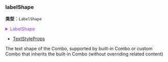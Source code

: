 ### labelShape

**类型**：`LabelShape`

<details>
  <summary style="color: #873bf4; cursor: pointer;">
    LabelShape
  </summary>

```ts
type LabelShape = TextStyleProps & {
  /**
   * The position of the text relative to the key shape (keyShape) of the Combo. It can specify the position and whether it is inside or outside the combo.
   */
  position?:
    | 'top'
    | 'bottom'
    | 'left'
    | 'right'
    | 'left-top'
    | 'outside-top'
    | 'outside-left'
    | 'outside-right'
    | 'outside-bottom';
  /**
   * The offset of the text shape from the key shape (keyShape) in the x-direction.
   */
  offsetX?: number;
  /**
   * The offset of the text shape from the key shape (keyShape) in the y-direction.
   */
  offsetY?: number;
  /**
   * The offset of the text shape from the key shape (keyShape) in the z-direction.
   */
  offsetZ?: number;
  /**
   * The maximum width allowed for the text. If specified as a number, it represents the pixel value. If specified as text with '%', it represents the percentage relative to the size of the key shape (keyShape). The default value is '200%', which means that the maximum width of the text shape cannot exceed twice the width of the key shape. If it exceeds, it will be automatically truncated and ellipsis '...' will be added at the end.
   */
  maxWidth?: string | number;
  /**
   * The rotation angle of the text (in radians).
   */
  angle?: number;
};
```

</details>

- [TextStyleProps](en/apis/shape/text-style-props)

The text shape of the Combo, supported by built-in Combo or custom Combo that inherits the built-in Combo (without overriding related content)
